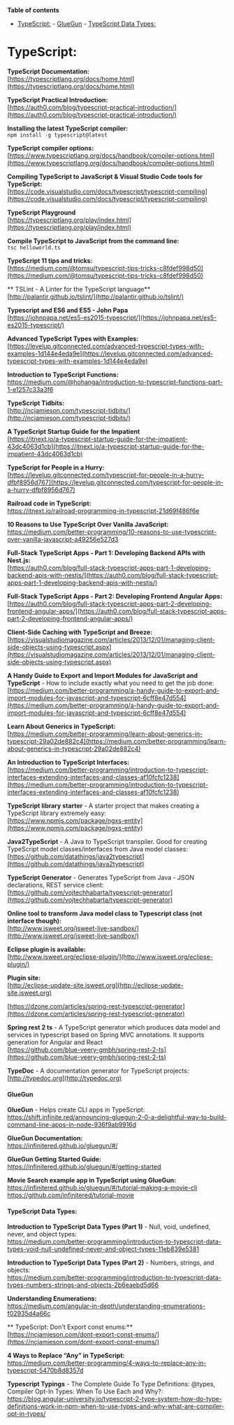 **Table of contents**

- [TypeScript:](#typescript)
      - [GlueGun](#gluegun)
      - [TypeScript Data Types:](#typescript-data-types)


# TypeScript:   

**TypeScript Documentation:**  
[https://typescriptlang.org/docs/home.html](https://typescriptlang.org/docs/home.html)

**TypeScript Practical Introduction:**  
[https://auth0.com/blog/typescript-practical-introduction/](https://auth0.com/blog/typescript-practical-introduction/)

**Installing the latest TypeScript compiler:**  
`npm install -g typescript@latest` 

**TypeScript compiler options:**  
[https://www.typescriptlang.org/docs/handbook/compiler-options.html](https://www.typescriptlang.org/docs/handbook/compiler-options.html)

**Compiling TypeScript to JavaScript & Visual Studio Code tools for TypeScript:**  
[https://code.visualstudio.com/docs/typescript/typescript-compiling](https://code.visualstudio.com/docs/typescript/typescript-compiling)

**TypeScript Playground**  
[https://typescriptlang.org/play/index.html](https://typescriptlang.org/play/index.html)

**Compile TypeScript to JavaScript from the command line:**  
`tsc helloworld.ts`

**TypeScript 11 tips and tricks:**  
[https://medium.com/@tomsu/typescript-tips-tricks-c8fdef998d50](https://medium.com/@tomsu/typescript-tips-tricks-c8fdef998d50)

** TSLint - A Linter for the TypeScript language**  
[http://palantir.github.io/tslint/](http://palantir.github.io/tslint/)

**Typescript and ES6 and ES5 - John Papa**  
[https://johnpapa.net/es5-es2015-typescript/](https://johnpapa.net/es5-es2015-typescript/)

**Advanced TypeScript Types with Examples:**  
[https://levelup.gitconnected.com/advanced-typescript-types-with-examples-1d144e4eda9e](https://levelup.gitconnected.com/advanced-typescript-types-with-examples-1d144e4eda9e)

**Introduction to TypeScript Functions:**  
https://medium.com/@hohanga/introduction-to-typescript-functions-part-1-e1257c33a3f6

**TypeScript Tidbits:**  
[http://ncjamieson.com/typescript-tidbits/](http://ncjamieson.com/typescript-tidbits/)

**A TypeScript Startup Guide for the Impatient**  
[https://itnext.io/a-typescript-startup-guide-for-the-impatient-43dc4063d1cb](https://itnext.io/a-typescript-startup-guide-for-the-impatient-43dc4063d1cb)

**TypeScript for People in a Hurry:**  
[https://levelup.gitconnected.com/typescript-for-people-in-a-hurry-dfbf8956d767](https://levelup.gitconnected.com/typescript-for-people-in-a-hurry-dfbf8956d767)

**Railroad code in TypeScript:**  
https://itnext.io/railroad-programming-in-typescript-21d69f486f6e

**10 Reasons to Use TypeScript Over Vanilla JavaScript:**  
https://medium.com/better-programming/10-reasons-to-use-typescript-over-vanilla-javascript-a49256e527d3

**Full-Stack TypeScript Apps - Part 1: Developing Backend APIs with Nest.js:**  
[https://auth0.com/blog/full-stack-typescript-apps-part-1-developing-backend-apis-with-nestjs/](https://auth0.com/blog/full-stack-typescript-apps-part-1-developing-backend-apis-with-nestjs/)

**Full-Stack TypeScript Apps - Part 2: Developing Frontend Angular Apps:**  
[https://auth0.com/blog/full-stack-typescript-apps-part-2-developing-frontend-angular-apps/](https://auth0.com/blog/full-stack-typescript-apps-part-2-developing-frontend-angular-apps/)

**Client-Side Caching with TypeScript and Breeze:**  
[https://visualstudiomagazine.com/articles/2013/12/01/managing-client-side-objects-using-typescript.aspx](https://visualstudiomagazine.com/articles/2013/12/01/managing-client-side-objects-using-typescript.aspx)

**A Handy Guide to Export and Import Modules for JavaScript and TypeScript** - How to include exactly what you need to get the job done:   
[https://medium.com/better-programming/a-handy-guide-to-export-and-import-modules-for-javascript-and-typescript-6cff8e47d554](https://medium.com/better-programming/a-handy-guide-to-export-and-import-modules-for-javascript-and-typescript-6cff8e47d554)

**Learn About Generics in TypeScript:**  
[https://medium.com/better-programming/learn-about-generics-in-typescript-29a02de882c4](https://medium.com/better-programming/learn-about-generics-in-typescript-29a02de882c4)

**An Introduction to TypeScript Interfaces:**   
[https://medium.com/better-programming/introduction-to-typescript-interfaces-extending-interfaces-and-classes-af10fcfc1238](https://medium.com/better-programming/introduction-to-typescript-interfaces-extending-interfaces-and-classes-af10fcfc1238)

**TypeScript library starter** - A starter project that makes creating a TypeScript library extremely easy:   
[https://www.npmjs.com/package/ngxs-entity](https://www.npmjs.com/package/ngxs-entity)

**Java2TypeScript** - A Java to TypeScript transpiler.  Good for creating TypeScript model classes/interfaces from Java model classes:  
[https://github.com/datathings/java2typescript](https://github.com/datathings/java2typescript)

**TypeScript Generator** - Generates TypeScript from Java - JSON declarations, REST service client:  
[https://github.com/vojtechhabarta/typescript-generator](https://github.com/vojtechhabarta/typescript-generator)

**Online tool to transform Java model class to Typescript class (not interface though):**  
[http://www.jsweet.org/jsweet-live-sandbox/](http://www.jsweet.org/jsweet-live-sandbox/)

**Eclipse plugin is available:**  
[http://www.jsweet.org/eclipse-plugin/](http://www.jsweet.org/eclipse-plugin/)

**Plugin site:**  
[http://eclipse-update-site.jsweet.org](http://eclipse-update-site.jsweet.org)

[https://dzone.com/articles/spring-rest-typescript-generator](https://dzone.com/articles/spring-rest-typescript-generator)

**Spring rest 2 ts** - A TypeScript generator which produces data model and services in typescript based on Spring MVC annotations. It supports generation for Angular and React  
[https://github.com/blue-veery-gmbh/spring-rest-2-ts](https://github.com/blue-veery-gmbh/spring-rest-2-ts)

**TypeDoc** - A documentation generator for TypeScript projects:  
[http://typedoc.org](http://typedoc.org)

#### GlueGun

**GlueGun** - Helps create CLI apps in TypeScript:  
https://shift.infinite.red/announcing-gluegun-2-0-a-delightful-way-to-build-command-line-apps-in-node-936f9ab9916d

**GlueGun Documentation:**  
https://infinitered.github.io/gluegun/#/

**GlueGun Getting Started Guide:**  
https://infinitered.github.io/gluegun/#/getting-started

**Movie Search example app in TypeScript using GlueGun:**  
https://infinitered.github.io/gluegun/#/tutorial-making-a-movie-cli
https://github.com/infinitered/tutorial-movie

#### TypeScript Data Types: 

**Introduction to TypeScript Data Types (Part 1)** - Null, void, undefined, never, and object types:  
https://medium.com/better-programming/introduction-to-typescript-data-types-void-null-undefined-never-and-object-types-11eb839e5381

**Introduction to TypeScript Data Types (Part 2)** - Numbers, strings, and objects:  
https://medium.com/better-programming/introduction-to-typescript-data-types-numbers-strings-and-objects-2b6eaebd5d66

**Understanding Enumerations:**  
https://medium.com/angular-in-depth/understanding-enumerations-f02935d4a66c

** TypeScript: Don't Export const enums:**  
[https://ncjamieson.com/dont-export-const-enums/](https://ncjamieson.com/dont-export-const-enums/)

**4 Ways to Replace “Any” in TypeScript:**  
https://medium.com/better-programming/4-ways-to-replace-any-in-typescript-5470b8d8357d

**Typescript Typings** - The Complete Guide To Type Definitions: @types, Compiler Opt-In Types: When To Use Each and Why?:  
https://blog.angular-university.io/typescript-2-type-system-how-do-type-definitions-work-in-npm-when-to-use-types-and-why-what-are-compiler-opt-in-types/